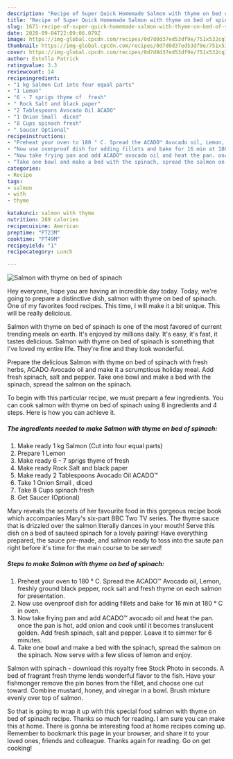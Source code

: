 ```yaml
---
description: "Recipe of Super Quick Homemade Salmon with thyme on bed of spinach"
title: "Recipe of Super Quick Homemade Salmon with thyme on bed of spinach"
slug: 1671-recipe-of-super-quick-homemade-salmon-with-thyme-on-bed-of-spinach
date: 2020-09-04T22:09:06.079Z
image: https://img-global.cpcdn.com/recipes/0d7d0d37ed53df9e/751x532cq70/salmon-with-thyme-on-bed-of-spinach-recipe-main-photo.jpg
thumbnail: https://img-global.cpcdn.com/recipes/0d7d0d37ed53df9e/751x532cq70/salmon-with-thyme-on-bed-of-spinach-recipe-main-photo.jpg
cover: https://img-global.cpcdn.com/recipes/0d7d0d37ed53df9e/751x532cq70/salmon-with-thyme-on-bed-of-spinach-recipe-main-photo.jpg
author: Estella Patrick
ratingvalue: 3.3
reviewcount: 14
recipeingredient:
- "1 kg Salmon Cut into four equal parts"
- "1 Lemon"
- "6 - 7 sprigs thyme of  fresh"
- " Rock Salt and black paper"
- "2 Tablespoons Avocado Oil ACADO"
- "1 Onion Small  diced"
- "8 Cups spinach fresh"
- " Saucer Optional"
recipeinstructions:
- "Preheat your oven to 180 ° C. Spread the ACADO™ Avocado oil, Lemon, freshly ground black pepper, rock salt and fresh thyme on each salmon for presentation."
- "Now use ovenproof dish for adding fillets and bake for 16 min at 180 ° C in oven."
- "Now take frying pan and add ACADO™ avocado oil and heat the pan. once the pan is hot, add onion and cook until it becomes translucent golden. Add fresh spinach, salt and pepper. Leave it to simmer for 6 minutes."
- "Take one bowl and make a bed with the spinach, spread the salmon on the spinach. Now serve with a few slices of lemon and enjoy."
categories:
- Recipe
tags:
- salmon
- with
- thyme

katakunci: salmon with thyme 
nutrition: 289 calories
recipecuisine: American
preptime: "PT23M"
cooktime: "PT49M"
recipeyield: "1"
recipecategory: Lunch

---
```



![Salmon with thyme on bed of spinach](https://img-global.cpcdn.com/recipes/0d7d0d37ed53df9e/751x532cq70/salmon-with-thyme-on-bed-of-spinach-recipe-main-photo.jpg)

Hey everyone, hope you are having an incredible day today. Today, we're going to prepare a distinctive dish, salmon with thyme on bed of spinach. One of my favorites food recipes. This time, I will make it a bit unique. This will be really delicious.

Salmon with thyme on bed of spinach is one of the most favored of current trending meals on earth. It's enjoyed by millions daily. It's easy, it's fast, it tastes delicious. Salmon with thyme on bed of spinach is something that I've loved my entire life. They're fine and they look wonderful.

Prepare the delicious Salmon with thyme on bed of spinach with fresh herbs, ACADO Avocado oil and make it a scrumptious holiday meal. Add fresh spinach, salt and pepper. Take one bowl and make a bed with the spinach, spread the salmon on the spinach.


To begin with this particular recipe, we must prepare a few ingredients. You can cook salmon with thyme on bed of spinach using 8 ingredients and 4 steps. Here is how you can achieve it.

<!--inarticleads1-->

##### The ingredients needed to make Salmon with thyme on bed of spinach:

1. Make ready 1 kg Salmon (Cut into four equal parts)
1. Prepare 1 Lemon
1. Make ready 6 - 7 sprigs thyme of  fresh
1. Make ready  Rock Salt and black paper
1. Make ready 2 Tablespoons Avocado Oil ACADO™
1. Take 1 Onion Small , diced
1. Take 8 Cups spinach fresh
1. Get  Saucer (Optional)


Mary reveals the secrets of her favourite food in this gorgeous recipe book which accompanies Mary&#39;s six-part BBC Two TV series. The thyme sauce that is drizzled over the salmon literally dances in your mouth! Serve this dish on a bed of sauteed spinach for a lovely pairing! Have everything prepared, the sauce pre-made, and salmon ready to toss into the saute pan right before it&#39;s time for the main course to be served! 

<!--inarticleads2-->

##### Steps to make Salmon with thyme on bed of spinach:

1. Preheat your oven to 180 ° C. Spread the ACADO™ Avocado oil, Lemon, freshly ground black pepper, rock salt and fresh thyme on each salmon for presentation.
1. Now use ovenproof dish for adding fillets and bake for 16 min at 180 ° C in oven.
1. Now take frying pan and add ACADO™ avocado oil and heat the pan. once the pan is hot, add onion and cook until it becomes translucent golden. Add fresh spinach, salt and pepper. Leave it to simmer for 6 minutes.
1. Take one bowl and make a bed with the spinach, spread the salmon on the spinach. Now serve with a few slices of lemon and enjoy.


Salmon with spinach - download this royalty free Stock Photo in seconds. A bed of fragrant fresh thyme lends wonderful flavor to the fish. Have your fishmonger remove the pin bones from the fillet, and choose one cut toward. Combine mustard, honey, and vinegar in a bowl. Brush mixture evenly over top of salmon. 

So that is going to wrap it up with this special food salmon with thyme on bed of spinach recipe. Thanks so much for reading. I am sure you can make this at home. There is gonna be interesting food at home recipes coming up. Remember to bookmark this page in your browser, and share it to your loved ones, friends and colleague. Thanks again for reading. Go on get cooking!

